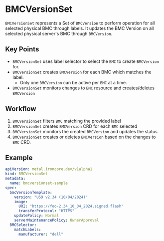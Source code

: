 # BMCVersionSet

`BMCVersionSet` represents a Set of `BMCVersion` to perform operation for all selected physical BMC through labels. It updates the BMC Version on all selected physical server's BMC through `BMCVersion`. 

## Key Points

- `BMCVersionSet` uses label selector to select the `BMC` to create `BMCVersion` for.
- `BMCVersionSet` creates `BMCVersion` for each BMC which matches the label.
    - Only one `BMCVersion` can be active per `BMC` at a time. 
- `BMCVersionSet` monitors changes to `BMC` resource and creates/deletes `BMCVersion`

## Workflow

1. `BMCVersionSet` filters `BMC` matching the provided label
2. `BMCVersionSet` creates `BMCVersion` CRD for each `BMC` selected
3. `BMCVersionSet` monitors the created `BMCVersion` and updates the status
4. `BMCVersionSet` creates or deletes `BMCVersion` based on the changes to `BMC` CRD.

## Example

```yaml
apiVersion: metal.ironcore.dev/v1alpha1
kind: BMCVersionSet
metadata:
  name: bmcversionset-sample
spec:
  bmcVersionTemplate:
    version: "U59 v2.34 (10/04/2024)"
    image:
      URI: "https://foo-2.34_10_04_2024.signed.flash"
      transferProtocol: "HTTPS"
    updatePolicy: Normal
    serverMaintenancePolicy: OwnerApproval
  BMCSelector:
    matchLabels: 
      manufacturer: "dell"
```
